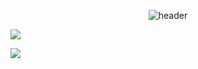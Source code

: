<div align="center">
  
  ![header](https://capsule-render.vercel.app/api?type=Waving&color=93e9be&text=Hello%World!&fontColor=363b74)
</div>



<img src="https://img.shields.io/badge/MySQL-4479A1?style=for-the-badge&logo=MySQL&logoColor=white">

<a href="https://github.com/jeong202/jeong202" target="_blank"><img src="https://img.shields.io/badge/github-181717?style=for-the-badge&logo=github&logoColor=white"></a>

